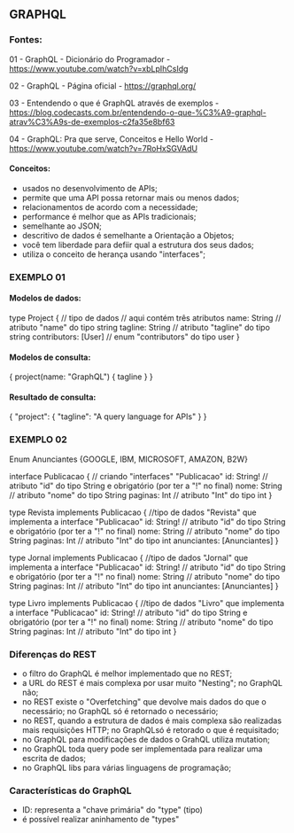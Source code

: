 ## GRAPHQL

### Fontes:

01 - GraphQL - Dicionário do Programador - https://www.youtube.com/watch?v=xbLpIhCsIdg

02 - GraphQL - Página oficial - https://graphql.org/

03 - Entendendo o que é GraphQL através de exemplos - https://blog.codecasts.com.br/entendendo-o-que-%C3%A9-graphql-atrav%C3%A9s-de-exemplos-c2fa35e8bf63

04 - GraphQL: Pra que serve, Conceitos e Hello World - https://www.youtube.com/watch?v=7RoHxSGVAdU

#### Conceitos:

- usados no desenvolvimento de APIs;
- permite que uma API possa retornar mais ou menos dados;
- relacionamentos de acordo com a necessidade;
- performance é melhor que as APIs tradicionais;
- semelhante ao JSON;
- descritivo de dados é semelhante a Orientação a Objetos;
- você tem liberdade para defiir qual a estrutura dos seus dados;
- utiliza o conceito de herança usando "interfaces";

### EXEMPLO 01

#### Modelos de dados:

type Project { // tipo de dados
	// aqui contém três atributos
	name: String // atributo "name" do tipo string
	tagline: String // atributo "tagline" do tipo string
	contributors: [User] // enum "contributors" do tipo user
}

#### Modelos de consulta:

{
	project(name: "GraphQL") {
		tagline
	}
}

#### Resultado de consulta:

{
	"project": {
		"tagline": "A query language for APIs"
	}
}

### EXEMPLO 02

Enum Anunciantes {GOOGLE, IBM, MICROSOFT, AMAZON, B2W}

interface Publicacao { // criando "interfaces" "Publicacao"
	id: String! // atributo "id" do tipo String e obrigatório (por ter a "!" no final)
	nome: String // atributo "nome" do tipo String
	paginas: Int // atributo "Int" do tipo int
}

type Revista implements Publicacao { //tipo de dados "Revista" que implementa a interface "Publicacao"
	id: String! // atributo "id" do tipo String e obrigatório (por ter a "!" no final)
	nome: String // atributo "nome" do tipo String
	paginas: Int // atributo "Int" do tipo int
	anunciantes: [Anunciantes]
}

type Jornal implements Publicacao { //tipo de dados "Jornal" que implementa a interface "Publicacao"
	id: String! // atributo "id" do tipo String e obrigatório (por ter a "!" no final)
	nome: String // atributo "nome" do tipo String
	paginas: Int // atributo "Int" do tipo int
	anunciantes: [Anunciantes]
}

type Livro implements Publicacao { //tipo de dados "Livro" que implementa a interface "Publicacao"
	id: String! // atributo "id" do tipo String e obrigatório (por ter a "!" no final)
	nome: String // atributo "nome" do tipo String
	paginas: Int // atributo "Int" do tipo int
}

### Diferenças do REST

- o filtro do GraphQL é melhor implementado que no REST;
- a URL do REST é mais complexa por usar muito "Nesting"; no GraphQL não;
- no REST existe o "Overfetching" que devolve mais dados do que o necessário; no GraphQL só é retornado o necessário;
- no REST, quando a estrutura de dados é mais complexa são realizadas mais requisições HTTP; no GraphQLsó é retorado o que é requisitado;
- no GraphQL para modificações de dados o GrahQL utiliza mutation;
- no GraphQL toda query pode ser implementada para realizar uma escrita de dados;
- no GraphQL libs para várias linguagens de programação;

### Características do GraphQL

- ID: representa a "chave primária" do "type" (tipo)
- é possível realizar aninhamento de "types"
